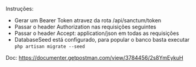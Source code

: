 Instruções:

- Gerar um Bearer Token atravez da rota /api/sanctum/token
- Passar o header Authorization nas requisições seguintes
- Passar o header Accept: application/json em todas as requisições
- DatabaseSeed está configurado, para popular o banco basta executar `php artisan migrate --seed`

Doc: https://documenter.getpostman.com/view/3784456/2s8YmEykuH
